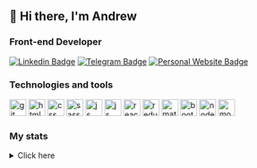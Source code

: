 ## 👋 Hi there, I'm  Andrew
### Front-end Developer


[![Linkedin Badge](https://img.shields.io/badge/LinkedIn-0072b1?style=for-the-badge&logo=linkedin&logoColor=white)](https://www.linkedin.com/in/andrew-suponev/)  [![Telegram Badge](https://img.shields.io/badge/Telegram-0088cc?style=for-the-badge&logo=telegram&logoColor=white)](https://t.me/andrewsupo/)  [![Personal Website Badge](https://img.shields.io/badge/Personal-be3455?style=for-the-badge&logo=react&logoColor=white)](https://elsuppo.github.io/)

### Technologies and tools
<img src="https://cdn.jsdelivr.net/gh/devicons/devicon/icons/git/git-plain.svg" title="git" width="30"/>  <img src="https://cdn.jsdelivr.net/gh/devicons/devicon/icons/html5/html5-original.svg" title="html" width="30"/>  <img src="https://cdn.jsdelivr.net/gh/devicons/devicon/icons/css3/css3-original.svg" title="css" width="30"/>  <img src="https://cdn.jsdelivr.net/gh/devicons/devicon/icons/sass/sass-original.svg" title="sass" width="30"/>  <img src="https://cdn.jsdelivr.net/gh/devicons/devicon/icons/javascript/javascript-original.svg" title="js" width="30"/>  <img src="https://cdn.jsdelivr.net/gh/devicons/devicon/icons/typescript/typescript-original.svg" title="js" width="30"/>  <img src="https://cdn.jsdelivr.net/gh/devicons/devicon/icons/react/react-original.svg" title="react" width="30"/>  <img src="https://cdn.jsdelivr.net/gh/devicons/devicon/icons/redux/redux-original.svg" title="redux" width="30"/> <img src="https://cdn.jsdelivr.net/gh/devicons/devicon/icons/materialui/materialui-original.svg" title="materialui" width="30"/>  <img src="https://cdn.jsdelivr.net/gh/devicons/devicon/icons/bootstrap/bootstrap-plain.svg" title="bootstrap" width="30"/>  <img src="https://cdn.jsdelivr.net/gh/devicons/devicon/icons/nodejs/nodejs-original.svg" title="node" width="30"/>  <img src="https://cdn.jsdelivr.net/gh/devicons/devicon/icons/mongodb/mongodb-original.svg" title="mongodb" width="30"/>

### My stats
<details>
  <summary>Click here</summary>
  <br />
  <img src="https://github-profile-summary-cards.vercel.app/api/cards/profile-details?username=elsuppo" alt="profile-details"/>
  <img src="https://github-profile-summary-cards.vercel.app/api/cards/most-commit-language?username=elsuppo" alt="most-commit-language"/>
  <img src="https://github-profile-summary-cards.vercel.app/api/cards/stats?username=elsuppo" alt="github-stats"/>
</details>

